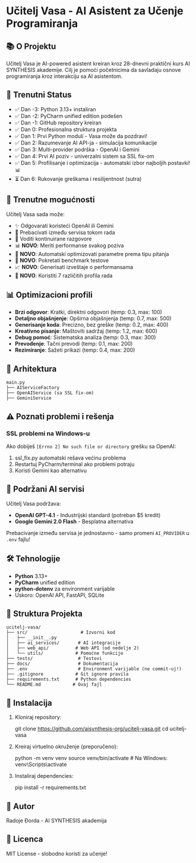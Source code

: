 # Učitelj Vasa - AI Asistent za Učenje Programiranja

## 📚 O Projektu

Učitelj Vasa je AI-powered asistent kreiran kroz 28-dnevni praktični kurs AI SYNTHESIS akademije. 
Cilj je pomoći početnicima da savladaju osnove programiranja kroz interakciju sa AI asistentom.

## 🚀 Trenutni Status

- ✅ Dan -3: Python 3.13+ instaliran
- ✅ Dan -2: PyCharm unified edition podešen
- ✅ Dan -1: GitHub repository kreiran
- ✅ Dan 0: Profesionalna struktura projekta
- ✅ Dan 1: Prvi Python moduli - Vasa može da pozdravi!
- ✅ Dan 2: Razumevanje AI API-ja - simulacija komunikacije
- ✅ Dan 3: Multi-provider podrška - OpenAI i Gemini
- ✅ Dan 4: Prvi AI poziv - univerzalni sistem sa SSL fix-om
- ✅ Dan 5: Profilisanje i optimizacija - automatski izbor najboljih postavki! 📊
- ⏳ Dan 6: Rukovanje greškama i resilijentnost (sutra)

## 🎯 Trenutne mogućnosti

Učitelj Vasa sada može:
- ✨ Odgovarati koristeći OpenAI ili Gemini
- 🔄 Prebacivati između servisa tokom rada
- 💬 Voditi kontinuirane razgovore
- 📊 **NOVO**: Meriti performanse svakog poziva
- 🎯 **NOVO**: Automatski optimizovati parametre prema tipu pitanja
- 🏁 **NOVO**: Pokretati benchmark testove
- 📈 **NOVO**: Generisati izveštaje o performansama
- 🎨 **NOVO**: Koristiti 7 različitih profila rada

## 📊 Optimizacioni profili

- **Brzi odgovor**: Kratki, direktni odgovori (temp: 0.3, max: 100)
- **Detaljno objašnjenje**: Opširna objašnjenja (temp: 0.7, max: 500)
- **Generisanje koda**: Precizno, bez greške (temp: 0.2, max: 400)
- **Kreativno pisanje**: Maštoviti sadržaj (temp: 1.2, max: 600)
- **Debug pomoć**: Sistematska analiza (temp: 0.3, max: 300)
- **Prevođenje**: Tačni prevodi (temp: 0.1, max: 200)
- **Rezimiranje**: Sažeti prikazi (temp: 0.4, max: 200)


## 🤖 Arhitektura

    main.py
    ├── AIServiceFactory
    ├── OpenAIService (sa SSL fix-om)
    ├── GeminiService

## ⚠️ Poznati problemi i rešenja

### SSL problemi na Windows-u
Ako dobiješ `[Errno 2] No such file or directory` grešku sa OpenAI:
1. ssl_fix.py automatski rešava većinu problema
2. Restartuj PyCharm/terminal ako problemi potraju
3. Koristi Gemini kao alternativu

## 🤖 Podržani AI servisi

Učitelj Vasa podržava:
- **OpenAI GPT-4.1** - Industrijski standard (potreban $5 kredit)
- **Google Gemini 2.0 Flash** - Besplatna alternativa

Prebacivanje između servisa je jednostavno - samo promeni `AI_PROVIDER` u `.env` fajlu!


## 🛠️ Tehnologije

- **Python** 3.13+
- **PyCharm** unified edition
- **python-dotenv** za environment varijable
- Uskoro: OpenAI API, FastAPI, SQLite

## 📁 Struktura Projekta

    ucitelj-vasa/
    ├── src/                    # Izvorni kod
    │   ├── __init__.py
    │   ├── ai_services/       # AI integracije
    │   ├── web_api/          # Web API (od nedelje 2)
    │   └── utils/            # Pomoćne funkcije
    ├── tests/                 # Testovi
    ├── docs/                  # Dokumentacija
    ├── .env                   # Environment varijable (ne commit-uj!)
    ├── .gitignore            # Git ignore pravila
    ├── requirements.txt      # Python dependencies
    └── README.md            # Ovaj fajl

## 🔧 Instalacija

1. Kloniraj repository:

    git clone https://github.com/aisynthesis-org/ucitelj-vasa.git
    cd ucitelj-vasa

2. Kreiraj virtuelno okruženje (preporučeno):

    python -m venv venv
    source venv/bin/activate  # Na Windows: venv\Scripts\activate

3. Instaliraj dependencies:

    pip install -r requirements.txt

## 👤 Autor

Radoje Đorda - AI SYNTHESIS akademija

## 📄 Licenca

MIT License - slobodno koristi za učenje!
